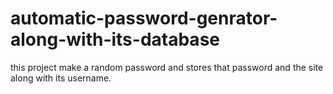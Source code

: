 # automatic-password-genrator-along-with-its-database
this project make a random password and stores that password and the site along with its username. 
